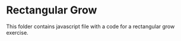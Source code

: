 # Rectangular Grow

This folder contains javascript file with a code for a rectangular grow exercise.
